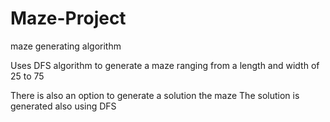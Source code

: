 # Maze-Project
maze generating algorithm 

Uses DFS algorithm to generate a maze ranging from a length and width of 25 to 75

There is also an option to generate a solution the maze
The solution is generated also using DFS
